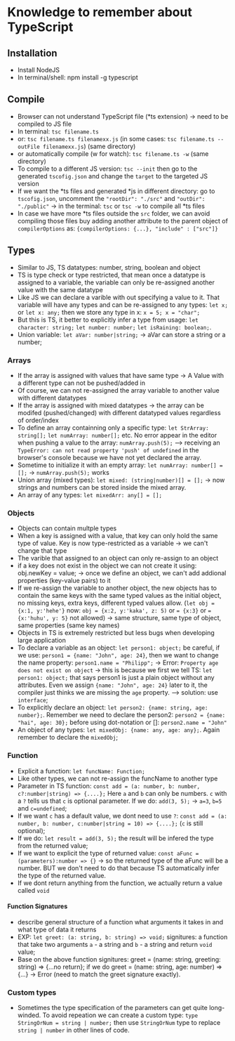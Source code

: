 # Knowledge to remember about TypeScript

## Installation
- Install NodeJS
- In terminal/shell: npm install -g typescript

## Compile
- Browser can not understand TypeScript file (*ts extension) -> need to be compiled to JS file
- In terminal: `tsc filename.ts`
- or: `tsc filename.ts filenamexx.js` (in some cases: `tsc filename.ts --outFile filenamexx.js`) (same directory)
- or automatically compile (w for watch): `tsc filename.ts -w` (same directory)
- To compile to a different JS version: `tsc --init` then go to the generated `tscofig.json` and change the `target` to the targeted JS version
- If we want the *ts files and generated *js in different directory: go to `tscofig.json`, uncomment the `"rootDir": "./src"` and `"outDir": "./public"` -> in the terminal: `tsc` or `tsc -w` to compile all *ts files
- In case we have more *ts files outside the `src` folder, we can avoid compiling those files buy adding another attribute to the parent object of `compilerOptions` as: `{compilerOptions: {...}, "include" : ["src"]}`

## Types
- Similar to JS, TS datatypes: number, string, boolean and object
- TS is type check or type restricted, that mean once a datatype is assigned to a variable, the variable can only be re-assigned another value with the same datatype
- Like JS we can declare a varible with out specifying a value to it. That variable will have any types and can be re-assigned to any types: `let x;` or `let x: any;` then we store any type in x: `x = 5; x = "char";` 
- But this is TS, it better to explicitly infer a type from usage: `let character: string;` `let number: number;` `let isRaining: boolean;`.
- Union variable: `let aVar: number|string;` -> aVar can store a string or a number;

### Arrays
- If the array is assigned with values that have same type -> A Value with a different type can not be pushed/added in
- Of course, we can not re-assigned the array variable to another value with different datatypes
- If the array is assigned with mixed datatypes -> the array can be modifed (pushed/changed) with different datatyped values regardless of order/index
- To define an array containning only a specific type: `let StrArray: string[];` `let numArray: number[];` etc. No error appear in the editor when pushing a value to the array: `numArray.push(5);` --> receiving an `TypeError: can not read property 'push' of undefined` in the browser's console because we have not yet declared the array.
- Sometime to initialize it with an empty array: `let numArray: number[] = [];` -> `numArray.push(5);` works
- Union array (mixed types): `let mixed: (string|number)[] = [];` -> now strings and numbers can be stored inside the mixed array.
- An array of any types: `let mixedArr: any[] = [];`

### Objects
- Objects can contain multple types
- When a key is assigned with a value, that key can only hold the same type of value. Key is now type-restricted as a variable -> we can't change that type
- The varible that assigned to an object can only re-assign to an object
- if a key does not exist in the object we can not create it using: obj.newKey = value; -> once we define an object, we can't add addional properties (key-value pairs) to it
- If we re-assign the variable to another object, the new objects has to contain the same keys with the same typed values as the initial object, no missing keys, extra keys, different typed values allow. (`let obj = {x:1, y:'hehe'}` now: `obj = {x:2, y:'kaka', z: 5)` or `= {x:3}` or `= {x:'huhu', y: 5}` not allowed) -> same structure, same type of object, same properties (same key names)
- Objects in TS is extremely restricted but less bugs when developing large application
- To declare a variable as an object: `let person1: object;` be careful, if we use: `person1 = {name: "John", age: 24}`, then we want to change the name property: `person1.name = "Philipp";` -> Error: `Property age does not exist on object` -> this is because we first we tell TS: `let person1: object;` that says person1 is just a plain object without any attributes. Even we assign `{name: "John", age: 24}` later to it, the compiler just thinks we are missing the `age` property. --> solution: use `interface`;
- To explicitly declare an object: `let person2: {name: string, age: number};`. Remember we need to declare the person2: `person2 = {name: "hai", age: 30};` before using dot-notation or []: `person2.name = "John"`
- An object of any types: `let mixedObj: {name: any, age: any};`. Again remember to declare the `mixedObj`;

### Function
- Explicit a function: `let funcName: Function;`
- Like other types, we can not re-assign the funcName to another type
- Parameter in TS function: `const add = (a: number, b: number, c?:number|string) => {....};`  Here `a` and `b` can only be numbers. `c` with a `?` tells us that `c` is optional parameter. If we do: `add(3, 5);` -> `a=3`, `b=5` and `c=undefined`;
- If we want `c` has a default value, we dont need to use `?`: `const add = (a: number, b: number, c:number|string = 10) => {....};` (`c` is still optional);
- If we do: `let result = add(3, 5);` the result will be infered the type from the returned value;
- If we want to explicit the type of returned value: `const aFunc = (parameters):number => {}` -> so the returned type of the aFunc will be a number. BUT we don't need to do that because TS automatically infer the type of the returned value.
- If we dont return anything from the function, we actually return a value called `void`

#### Function Signatures
- describe general structure of a function what arguments it takes in and what type of data it returns
- EXP: `let greet: (a: string, b: string) => void;` signitures: a function that take two arguments `a` - a string and `b` - a string and return `void` value;
- Base on the above function signitures: greet = (name: string, greeting: string) => {...no return}; if we do greet = (name: string, age: number) => {...} -> Error (need to match the greet signature exactly).

### Custom types
- Sometimes the type specification of the parameters can get quite long-winded. To avoid repeation we can create a custom type: `type StringOrNum = string | number;` then use `StringOrNum` type to replace `string | number` in other lines of code.
